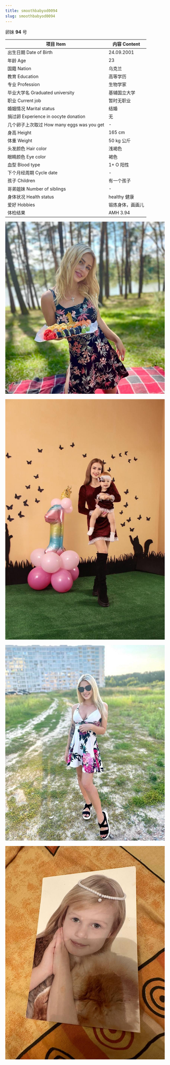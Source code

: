 ```yaml
---
title: smoothbabyod0094
slug: smoothbabyod0094
---
```


卵妹 **94** 号

| 项目 Item | 内容 Content |
|-----------|-------------|
| 出生日期 Date of Birth | 24.09.2001 |
| 年龄 Age | 23 |
| 国籍 Nation | 乌克兰 |
| 教育 Education | 高等学历 |
| 专业 Profession | 生物学家 |
| 毕业大学名 Graduated university | 基辅国立大学 |
| 职业 Current job | 暂时无职业 |
| 婚姻情况 Marital status | 结婚 |
| 捐过卵 Experience in oocyte donation | 无 |
| 几个卵子上次取过 How many eggs was you get | - |
| 身高 Height | 165 cm |
| 体重 Weight | 50 kg 公斤 |
| 头发颜色 Hair color | 浅褐色 |
| 眼睛颜色 Eye color | 褐色 |
| 血型 Blood type | 1+ O 阳性 |
| 下个月经周期 Cycle date | - |
| 孩子 Children | 有一个孩子 |
| 哥弟姐妹 Number of siblings | - |
| 身体状况 Health status | healthy 健康 |
| 爱好 Hobbies | 锻炼身体，画画儿 |
| 体检结果 | AMH 3.94 |

![图片 1](images/smoothbabyod0094_1.jpg)

![图片 2](images/smoothbabyod0094_2.jpg)

![图片 3](images/smoothbabyod0094_3.jpg)

![图片 4](images/smoothbabyod0094_4.jpg)

